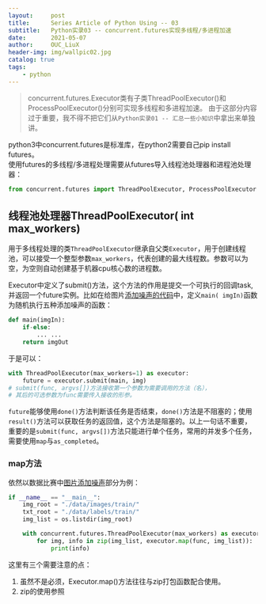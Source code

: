 ```yaml
---
layout:     post
title:      Series Article of Python Using -- 03
subtitle:   Python实录03 -- concurrent.futures实现多线程/多进程加速           
date:       2021-05-07
author:     OUC_LiuX
header-img: img/wallpic02.jpg
catalog: true
tags:
    - python   
---
```


<head>
    <script src="https://cdn.mathjax.org/mathjax/latest/MathJax.js?config=TeX-AMS-MML_HTMLorMML" type="text/javascript"></script>
    <script type="text/x-mathjax-config">
        MathJax.Hub.Config({
            tex2jax: {
            skipTags: ['script', 'noscript', 'style', 'textarea', 'pre'],
            inlineMath: [['$','$']]
            }
        });
    </script>
</head>   

> concurrent.futures.Executor类有子类ThreadPoolExecutor()和ProcessPoolExecutor()分别可实现多线程和多进程加速。
> 由于这部分内容过于重要，我不得不把它们从`Python实录01 -- 汇总一些小知识`中拿出来单独讲。         

python3中concurrent.futures是标准库，在python2需要自己pip install futures。    
使用futures的多线程/多进程处理需要从futures导入线程池处理器和进程池处理器：    
```python    
from concurrent.futures import ThreadPoolExecutor, ProcessPoolExecutor   
```

## 线程池处理器ThreadPoolExecutor( int max_workers)     

用于多线程处理的类`ThreadPoolExecutor`继承自父类`Executor`，用于创建线程池，可以接受一个整型参数`max_workers`，代表创建的最大线程数。参数可以为空，为空则自动创建基于机器cpu核心数的进程数。    

Executor中定义了submit()方法，这个方法的作用是提交一个可执行的回调task,并返回一个future实例。比如在给图片[添加噪声的代码](https://github.com/OUCliuxiang/smartShip2020/blob/main/data/dataReinformance.py)中，定义`main( imgIn)`函数为随机执行五种添加噪声的函数：    
```python    
def main(imgIn):
    if-else:
        ... ... 
    return imgOut    
```     

于是可以：     
```python    
with ThreadPoolExecutor(max_workers=1) as executor:    
    future = executor.submit(main, img)
# submit(func, argvs[])方法接收第一个参数为需要调用的方法（名），      
# 其后的可选参数为func需要传入接收的形参。    
```   
`future`能够使用`done()`方法判断该任务是否结束，`done()`方法是不阻塞的；使用`result()`方法可以获取任务的返回值，这个方法是阻塞的。以上一句话不重要，重要的是`submit(func, argvs[])`方法只能进行单个任务，常用的并发多个任务，需要使用`map`与`as_completed`。     

### map方法      

依然以数据比赛中[图片添加噪声](https://www.ouc-liux.cn/2021/05/07/Series-Article-of-Deep-Learning-01/#%E6%B7%BB%E5%8A%A0%E5%99%AA%E5%A3%B0)部分为例：     
```python    
if __name__ == "__main__":
    img_root = "./data/images/train/"
    txt_root = "./data/labels/train/"
    img_list = os.listdir(img_root)

    with concurrent.futures.ThreadPoolExecutor(max_workers) as executor:
        for img, info in zip(img_list, executor.map(func, img_list)):
            print(info)    
```     
这里有三个需要注意的点：    
1. 虽然不是必须，Executor.map()方法往往与zip打包函数配合使用。      
2. zip的使用参照


